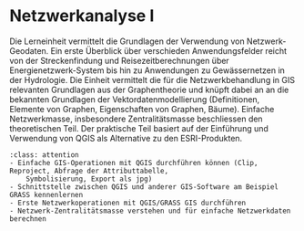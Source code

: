 # Netzwerkanalyse I

Die Lerneinheit vermittelt die Grundlagen der Verwendung von Netzwerk-Geodaten. Ein erste Überblick über verschieden Anwendungsfelder reicht von der Streckenfindung und Reisezeitberechnungen über Energienetzwerk-System bis hin zu Anwendungen zu Gewässernetzen in der Hydrologie. Die Einheit vermittelt die für die Netzwerkbehandlung in GIS relevanten Grundlagen aus der Graphentheorie und knüpft dabei an an die bekannten Grundlagen der Vektordatenmodellierung (Definitionen, Elemente von Graphen, Eigenschaften von Graphen, Bäume). Einfache Netzwerkmasse, insbesondere Zentralitätsmasse beschliessen den theoretischen Teil. Der praktische Teil basiert auf der Einführung und Verwendung von QGIS als Alternative zu den ESRI-Produkten.

```{admonition} Übungsziele
:class: attention
- Einfache GIS-Operationen mit QGIS durchführen können (Clip, Reproject, Abfrage der Attributtabelle,
    Symbolisierung, Export als jpg)
- Schnittstelle zwischen QGIS und anderer GIS-Software am Beispiel GRASS kennenlernen
- Erste Netzwerkoperationen mit QGIS/GRASS GIS durchführen
- Netzwerk-Zentralitätsmasse verstehen und für einfache Netzwerkdaten berechnen
```

